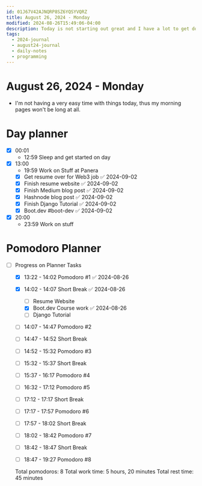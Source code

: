 ```yaml
---
id: 01J67V42AJNQRP8SZ6YQSYVQRZ
title: August 26, 2024 - Monday
modified: 2024-08-26T15:49:06-04:00
description: Today is not starting out great and I have a lot to get done. I hope something works out.
tags:
  - 2024-journal
  - august24-journal
  - daily-notes
  - programming
---
```

# August 26, 2024 - Monday
- I'm not having a very easy time with things today, thus my morning pages won't be long at all.

# Day planner
- [x] 00:01 
	- 12:59 Sleep and get started on day
- [x] 13:00 
	- 19:59 Work on Stuff at Panera
	- [x] Get resume over for Web3 job ✅ 2024-09-02
	- [x] Finish resume website ✅ 2024-09-02
	- [x] Finish Medium blog post ✅ 2024-09-02
	- [x] Hashnode blog post ✅ 2024-09-02
	- [x] Finish Django Tutorial ✅ 2024-09-02
	- [x] Boot.dev #boot-dev ✅ 2024-09-02
- [x] 20:00 
	- 23:59 Work on stuff

# Pomodoro Planner
- [ ] Progress on Planner Tasks
	- [x] 13:22 - 14:02 Pomodoro #1 ✅ 2024-08-26
	- [x] 14:02 - 14:07 Short Break ✅ 2024-08-26
		- [ ] Resume Website
		- [x] Boot.dev Course work ✅ 2024-08-26
		- [ ] Django Tutorial
	- [ ] 14:07 - 14:47 Pomodoro #2
	- [ ] 14:47 - 14:52 Short Break
	- [ ] 14:52 - 15:32 Pomodoro #3
	- [ ] 15:32 - 15:37 Short Break
	- [ ] 15:37 - 16:17 Pomodoro #4
	- [ ] 16:32 - 17:12 Pomodoro #5
	- [ ] 17:12 - 17:17 Short Break
	- [ ] 17:17 - 17:57 Pomodoro #6
	- [ ] 17:57 - 18:02 Short Break
	- [ ] 18:02 - 18:42 Pomodoro #7
	- [ ] 18:42 - 18:47 Short Break
	- [ ] 18:47 - 19:27 Pomodoro #8


  Total pomodoros: 8
  Total work time: 5 hours, 20 minutes
  Total rest time: 45 minutes
